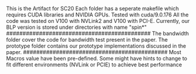 This is the Artifact for SC20
Each folder has a seperate makefile which requires CUDA libraries and NVIDIA GPUs.
Tested with cuda/9.0.176
All the code was tested on V100 with NVLink2 and V100 with PCI-E.
Currently, our BLP version is stored under directories with name "spin*" 
############################################
The bandwidth folder cover the code for bandwidth test present in the paper.
The prototype folder contains our prototype implementations discussed in the paper.
############################################
Most Macros value have been pre-defined. Some might have hints to change to fit different environments (NVLink or PCIE) to achieve best performance
